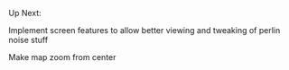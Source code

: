 Up Next:

Implement screen features to allow better viewing and tweaking of perlin noise stuff


Make map zoom from center
